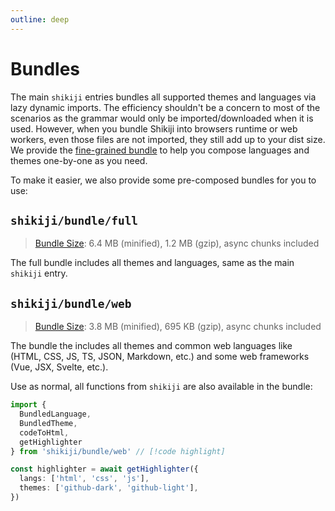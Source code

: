 ```yaml
---
outline: deep
---
```


# Bundles

The main `shikiji` entries bundles all supported themes and languages via lazy dynamic imports. The efficiency shouldn't be a concern to most of the scenarios as the grammar would only be imported/downloaded when it is used. However, when you bundle Shikiji into browsers runtime or web workers, even those files are not imported, they still add up to your dist size. We provide the [fine-grained bundle](/guide/install#fine-grained-bundle) to help you compose languages and themes one-by-one as you need.

To make it easier, we also provide some pre-composed bundles for you to use:

## `shikiji/bundle/full`

> [Bundle Size](/guide/#bundle-size): 6.4 MB (minified), 1.2 MB (gzip), async chunks included

The full bundle includes all themes and languages, same as the main `shikiji` entry.

## `shikiji/bundle/web`

> [Bundle Size](/guide/#bundle-size): 3.8 MB (minified), 695 KB (gzip), async chunks included

The bundle the includes all themes and common web languages like (HTML, CSS, JS, TS, JSON, Markdown, etc.) and some web frameworks (Vue, JSX, Svelte, etc.).

Use as normal, all functions from `shikiji` are also available in the bundle:

```ts
import {
  BundledLanguage,
  BundledTheme,
  codeToHtml,
  getHighlighter
} from 'shikiji/bundle/web' // [!code highlight]

const highlighter = await getHighlighter({
  langs: ['html', 'css', 'js'],
  themes: ['github-dark', 'github-light'],
})
```
